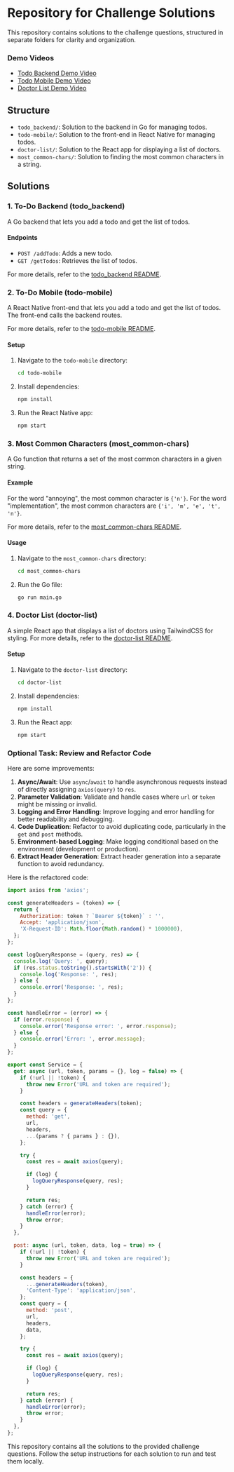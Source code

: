# Repository for Challenge Solutions

This repository contains solutions to the challenge questions, structured in separate folders for clarity and organization.

### Demo Videos

- [Todo Backend Demo Video](https://www.loom.com/share/0eaaddd2fe5e4d14adcb282df4288410?sid=4e669713-bfbe-43d4-98b3-7ede455292bf)
- [Todo Mobile Demo Video](https://www.loom.com/share/b0af0c47b6184cee9840eee0a50e74a9?sid=8468e20c-585c-4db2-8318-e7f15feb50eb)
- [Doctor List Demo Video](https://www.loom.com/share/02e289f0aa1c414597d6c5bd53619a18?sid=b13fe78f-f155-4ff2-9636-a5eddff435ce)

## Structure

- `todo_backend/`: Solution to the backend in Go for managing todos.
- `todo-mobile/`: Solution to the front-end in React Native for managing todos.
- `doctor-list/`: Solution to the React app for displaying a list of doctors.
- `most_common-chars/`: Solution to finding the most common characters in a string.

## Solutions

### 1. To-Do Backend (todo_backend)

A Go backend that lets you add a todo and get the list of todos.

#### Endpoints

- `POST /addTodo`: Adds a new todo.
- `GET /getTodos`: Retrieves the list of todos.

For more details, refer to the [todo_backend README](todo_backend/README.MD).


### 2. To-Do Mobile (todo-mobile)

A React Native front-end that lets you add a todo and get the list of todos. The front-end calls the backend routes.

For more details, refer to the [todo-mobile README](todo-mobile/README.MD).


#### Setup

1. Navigate to the `todo-mobile` directory:
   ```bash
   cd todo-mobile
   ```
2. Install dependencies:
   ```bash
   npm install
   ```
3. Run the React Native app:
   ```bash
   npm start
   ```

### 3. Most Common Characters (most_common-chars)

A Go function that returns a set of the most common characters in a given string.

#### Example

For the word "annoying", the most common character is `{'n'}`. For the word "implementation", the most common characters are `{'i', 'm', 'e', 't', 'n'}`.

For more details, refer to the [most_common-chars README](most_common-chars/README.MD).


#### Usage

1. Navigate to the `most_common-chars` directory:
   ```bash
   cd most_common-chars
   ```
2. Run the Go file:
   ```bash
   go run main.go
   ```

### 4. Doctor List (doctor-list)

A simple React app that displays a list of doctors using TailwindCSS for styling.
For more details, refer to the [doctor-list README](doctor-list/README.MD).


#### Setup

1. Navigate to the `doctor-list` directory:
   ```bash
   cd doctor-list
   ```
2. Install dependencies:
   ```bash
   npm install
   ```
3. Run the React app:
   ```bash
   npm start
   ```

### Optional Task: Review and Refactor Code

Here are some improvements:

1. **Async/Await**: Use `async`/`await` to handle asynchronous requests instead of directly assigning `axios(query)` to `res`.
2. **Parameter Validation**: Validate and handle cases where `url` or `token` might be missing or invalid.
3. **Logging and Error Handling**: Improve logging and error handling for better readability and debugging.
4. **Code Duplication**: Refactor to avoid duplicating code, particularly in the `get` and `post` methods.
5. **Environment-based Logging**: Make logging conditional based on the environment (development or production).
6. **Extract Header Generation**: Extract header generation into a separate function to avoid redundancy.

Here is the refactored code:

```javascript
import axios from 'axios';

const generateHeaders = (token) => {
  return {
    Authorization: token ? `Bearer ${token}` : '',
    Accept: 'application/json',
    'X-Request-ID': Math.floor(Math.random() * 1000000),
  };
};

const logQueryResponse = (query, res) => {
  console.log('Query: ', query);
  if (res.status.toString().startsWith('2')) {
    console.log('Response: ', res);
  } else {
    console.error('Response: ', res);
  }
};

const handleError = (error) => {
  if (error.response) {
    console.error('Response error: ', error.response);
  } else {
    console.error('Error: ', error.message);
  }
};

export const Service = {
  get: async (url, token, params = {}, log = false) => {
    if (!url || !token) {
      throw new Error('URL and token are required');
    }

    const headers = generateHeaders(token);
    const query = {
      method: 'get',
      url,
      headers,
      ...(params ? { params } : {}),
    };

    try {
      const res = await axios(query);

      if (log) {
        logQueryResponse(query, res);
      }

      return res;
    } catch (error) {
      handleError(error);
      throw error;
    }
  },

  post: async (url, token, data, log = true) => {
    if (!url || !token) {
      throw new Error('URL and token are required');
    }

    const headers = {
      ...generateHeaders(token),
      'Content-Type': 'application/json',
    };
    const query = {
      method: 'post',
      url,
      headers,
      data,
    };

    try {
      const res = await axios(query);

      if (log) {
        logQueryResponse(query, res);
      }

      return res;
    } catch (error) {
      handleError(error);
      throw error;
    }
  },
};
```

This repository contains all the solutions to the provided challenge questions. Follow the setup instructions for each solution to run and test them locally.
